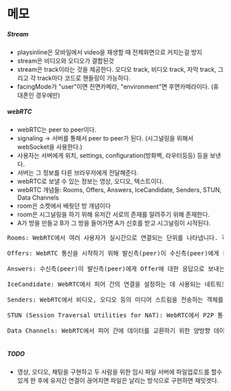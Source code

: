 # 메모

##### Stream

- playsinline은 모바일에서 video을 재생할 때 전체화면으로 커지는걸 방지
- stream은 비디오와 오디오가 결합된것
- stream은 track이라는 것을 제공한다. 오디오 track, 비디오 track, 자막 track, 그리고 각 track마다 코드로 핸들링이 가능하다.
- facingMode가 "user"이면 전면카메라, "environment"면 후면카메라이다. (휴대폰인 경우에만)

##### webRTC

- webRTC는 peer to peer이다.
- signaling -> 서버를 통해서 peer to peer가 된다. (시그널링을 위해서 webSocket을 사용한다.)
- 사용자는 서버에게 위치, settings, configuration(방화벽, 라우터등등) 등을 보낸다.
- 서버는 그 정보를 다른 브라우저에게 전달해준다.
- webRTC로 보낼 수 있는 정보는 영상, 오디오, 텍스트이다.
- webRTC 개념들: Rooms, Offers, Answers, IceCandidate, Senders, STUN, Data Channels
- room은 소켓에서 배웟던 방 개념이다
- room은 시그널링을 하기 위해 유저간 서로의 존재를 알려주기 위해 존재한다.
- A가 방을 만들고 B가 그 방을 들어가면 A가 신호를 받고 시그널링이 시작된다.

<pre>
Rooms: WebRTC에서 여러 사용자가 실시간으로 연결되는 단위를 나타냅니다. 각 방(Room)은 특정 주제 또는 목적에 따라 사용자들이 모여 있는 공간으로 생각할 수 있습니다. 방을 통해 특정 그룹 간의 통신을 구성할 수 있습니다.

Offers: WebRTC 통신을 시작하기 위해 발신측(peer)이 수신측(peer)에게 통신을 시작하고자 하는 의도와 기능(비디오, 오디오 등)에 대한 제안을 보내는 메시지입니다.

Answers: 수신측(peer)이 발신측(peer)에게 Offer에 대한 응답으로 보내는 메시지입니다. Offer에서 제안된 기능을 수락하거나 추가 제안을 할 수 있습니다.

IceCandidate: WebRTC에서 피어 간의 연결을 설정하는 데 사용되는 네트워크 정보입니다. 브라우저들은 서로의 주소 및 포트 정보를 수집하고 교환하여 연결을 수립하게 됩니다.

Senders: WebRTC에서 비디오, 오디오 등의 미디어 스트림을 전송하는 객체를 나타냅니다. Senders를 사용하여 미디어 스트림을 다른 피어에게 전송합니다.

STUN (Session Traversal Utilities for NAT): WebRTC에서 P2P 통신을 위해 사용되는 네트워크 주소 변환(NAT)과 방화벽 트래버설을 지원하는 서버입니다. 이 서버를 통해 브라우저는 자신의 공인 IP 주소와 포트를 확인하여 연결을 수립하는데 도움을 받습니다.

Data Channels: WebRTC에서 피어 간에 데이터를 교환하기 위한 양방향 데이터 채널을 말합니다. Data Channels은 비디오/오디오 스트림과는 별도로 사용되며, 실시간 채팅이나 파일 전송과 같은 데이터 교환에 사용됩니다.

</pre>

##### TODO

- 영상, 오디오, 채팅을 구현하고 두 사람을 위한 임시 파일 서버에 파일업로드를 할수있게 한 후에
  유저간 연결이 끊어지면 파일은 날리는 방식으로 구현하면 재밋겟다.
